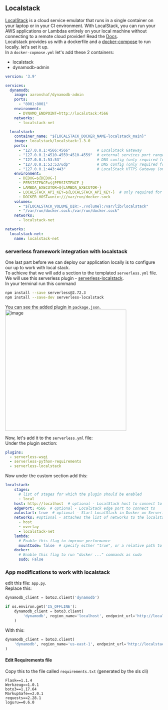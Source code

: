 
## Localstack
[LocalStack](https://localstack.cloud/) is a cloud service emulator that runs in a single container on your laptop or in your CI environment. With LocalStack, you can run your AWS applications or Lambdas entirely on your local machine without connecting to a remote cloud provider! Read the [Docs](https://docs.localstack.cloud/getting-started/).<br>
Localstack provides us with a dockerfile and a [docker-compose](https://github.com/localstack/localstack/blob/master/docker-compose.yml) to run locally. let's set it up.<br>
In a `docker-copmose.yml` let's add these 2 containers:
* localstack
* dynamodb-admin
```yml
version: '3.9'

services:
  dynamodb:
    image: aaronshaf/dynamodb-admin
    ports:
      - "8001:8001"
    environment:
      - DYNAMO_ENDPOINT=http://localstack:4566
    networks:
      - localstack-net

  localstack:
    container_name: "${LOCALSTACK_DOCKER_NAME-localstack_main}"
    image: localstack/localstack:1.3.0
    ports:
      - "127.0.0.1:4566:4566"            # LocalStack Gateway
      - "127.0.0.1:4510-4559:4510-4559"  # external services port range
      - "127.0.0.1:53:53"                # DNS config (only required for Pro)
      - "127.0.0.1:53:53/udp"            # DNS config (only required for Pro)
      - "127.0.0.1:443:443"              # LocalStack HTTPS Gateway (only required for Pro)
    environment:
      - DEBUG=${DEBUG-}
      - PERSISTENCE=${PERSISTENCE-}
      - LAMBDA_EXECUTOR=${LAMBDA_EXECUTOR-}
      - LOCALSTACK_API_KEY=${LOCALSTACK_API_KEY-}  # only required for Pro
      - DOCKER_HOST=unix:///var/run/docker.sock
    volumes:
      - "${LOCALSTACK_VOLUME_DIR:-./volume}:/var/lib/localstack"
      - "/var/run/docker.sock:/var/run/docker.sock"
    networks:
      - localstack-net

networks:
  localstack-net:
    name: localstack-net

```
### serverless framework integration with localstack
One last part before we can deploy our application locally is to configure our up to work with local stack.<br>
To achieve that we will add a section to the templated `serverless.yml` file. We will use this serverless plugin - [serverless-localstack](https://github.com/localstack/serverless-localstack).<br>
In your terminal run this command
```bash
npm install --save serverless@2.72.3
npm install --save-dev serverless-localstack
```
You can see the added plugin in `package.json`.<br>
<img width="387" alt="image" src="https://user-images.githubusercontent.com/81581678/205431559-4c03b320-6ece-40cf-963a-9d6af02ecf60.png">

Now, let's add it to the `serverless.yml` file:<br>
Under the plugin section:
```yml
plugins:
  - serverless-wsgi
  - serverless-python-requirements
  - serverless-localstack
```
Now under the custom section add this:
```yml
localstack:
    stages:
      # list of stages for which the plugin should be enabled
      - local
    host: http://localhost  # optional - LocalStack host to connect to
    edgePort: 4566  # optional - LocalStack edge port to connect to
    autostart: true  # optional - Start LocalStack in Docker on Serverless deploy
    networks: #optional - attaches the list of networks to the localstack docker container after startup
      - host
      - overlay
      - localstack-net
    lambda:
      # Enable this flag to improve performance
      mountCode: false  # specify either "true", or a relative path to the root Lambda mount path
    docker:
      # Enable this flag to run "docker ..." commands as sudo
      sudo: False
```

### App modifications to work with localstack
edit this file: `app.py`.<br>
Replace this:
```py
dynamodb_client = boto3.client('dynamodb')

if os.environ.get('IS_OFFLINE'):
    dynamodb_client = boto3.client(
        'dynamodb', region_name='localhost', endpoint_url='http://localhost:8000'
    )
```
With this: 
```py
dynamodb_client = boto3.client(
    'dynamodb', region_name='us-east-1', endpoint_url='http://localstack:4566'
)

```

#### Edit Requirements file
Copy this to the file called `requirements.txt` (generated by the sls cli)

```
Flask==1.1.4
Werkzeug==1.0.1
boto3==1.17.64
MarkupSafe==2.0.1
requests==2.28.1
loguru==0.6.0
```
